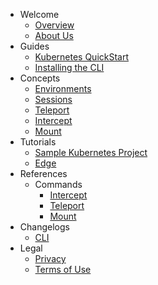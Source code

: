 - Welcome
  - [Overview](/welcome/overview)
  - [About Us](/welcome/about-us)
- Guides
  - [Kubernetes QuickStart](/guides/kubernetes-quickstart)
  - [Installing the CLI](/guides/installing-cli)
- Concepts
  - [Environments](/concepts/environments)
  - [Sessions](/concepts/sessions)
  - [Teleport](/concepts/teleport)
  - [Intercept](/concepts/intercept)
  - [Mount](/concepts/mount)
- Tutorials
  - [Sample Kubernetes Project](/practical/sample-project)
  - [Edge](practical/edge.md)
- References
  - Commands  
    - [Intercept](/references/intercept)
    - [Teleport](/references/teleport)
    - [Mount](/references/mount)
- Changelogs
  - [CLI](/changelogs/cli)
- Legal
  - [Privacy](https://codezero.io/privacy)
  - [Terms of Use](https://codezero.io/terms)
